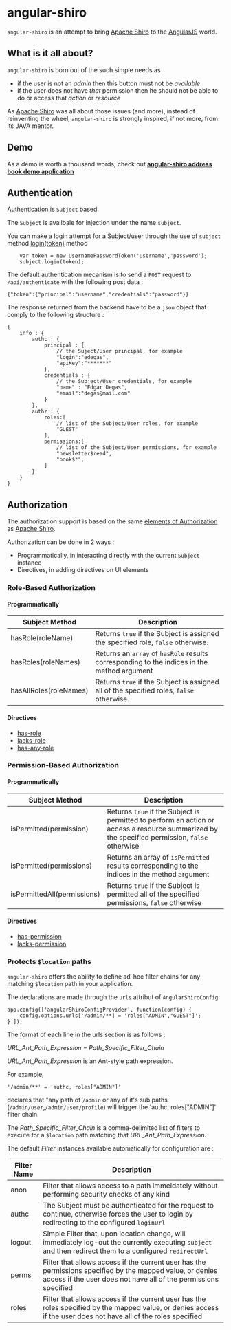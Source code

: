 angular-shiro
=============

`angular-shiro` is an attempt to bring [Apache Shiro](http://shiro.apache.org/) to the [AngularJS](https://angularjs.org/) world.

## What is it all about?

`angular-shiro` is born out of the such simple needs as

* if the user is not an *admin* then this button must not be *available*
* if the user does not have *that* permission then he should not be able to do or access that *action* or *resource*

As [Apache Shiro](http://shiro.apache.org/) was all about those issues (and more), instead of reinventing the wheel, `angular-shiro` is strongly inspired, if not more, from its JAVA mentor.

## Demo

As a demo is worth a thousand words, check out [**angular-shiro address book demo application**](http://gnavarro77.github.io/angular-shiro)

## Authentication

Authentication is `Subject` based.

The `Subject` is availbale for injection under the name `subject`.

You can make a login attempt for a Subject/user through the use of `subject` method [login(token)](http://gnavarro77.github.io/angular-shiro/docs/#/api/angularShiro.services.subject) method

        var token = new UsernamePasswordToken('username','password');
        subject.login(token);
        
The default authentication mecanism is to send a `POST` request to `/api/authenticate` with the following post data :

    {"token":{"principal":"username","credentials":"password"}}

The response returned from the backend have to be a `json` object that comply to the following structure :

	{
		info : {
			authc : {
				principal : {
					// the Suject/User principal, for example
					"login":"edegas",
					"apiKey":"*******"
				},
				credentials : {
					// the Subject/User credentials, for example
					"name" : "Edgar Degas",
					"email":"degas@mail.com"
				}
			},
			authz : {
				roles:[ 
					// list of the Subject/User roles, for example
					"GUEST" 
				],
				permissions:[ 
					// list of the Subject/User permissions, for example
					"newsletter$read",
					"book$*",
				]
			}
		}
	}

## Authorization

The authorization support is based on the same [elements of Authorization](http://shiro.apache.org/authorization.html#Authorization-ElementsofAuthorization) as [Apache Shiro](http://shiro.apache.org/).

Authorization can be done in 2 ways :

* Programmatically, in interacting directly with the current `Subject` instance
* Directives, in adding directives on UI elements

### Role-Based Authorization

#### Programmatically

| Subject Method | Description 
| ------------- |-------------
| hasRole(roleName) | Returns `true` if the Subject is assigned the specified role, `false` otherwise.
| hasRoles(roleNames)|  Returns an `array` of `hasRole` results corresponding to the indices in the method argument
|hasAllRoles(roleNames)|Returns `true` if the Subject is assigned all of the specified roles, `false` otherwise. 

#### Directives

* [has-role](http://gnavarro77.github.io/angular-shiro/docs/#/api/angularShiro.directives.hasRole)
* [lacks-role](http://gnavarro77.github.io/angular-shiro/docs/#/api/angularShiro.directives.lacksRole)
* [has-any-role](http://gnavarro77.github.io/angular-shiro/docs/#/api/angularShiro.directives.hasAnyRole)

### Permission-Based Authorization

#### Programmatically

| Subject Method | Description 
| ------------- |-------------
| isPermitted(permission) | Returns `true` if the Subject is permitted to perform an action or access a resource summarized by the specified permission, `false` otherwise
|isPermitted(permissions)| Returns an array of `isPermitted` results corresponding to the indices in the method argument
|isPermittedAll(permissions)|Returns `true` if the Subject is permitted all of the specified permissions, `false` otherwise

#### Directives

* [has-permission](http://gnavarro77.github.io/angular-shiro/docs/#/api/angularShiro.directives.hasPermission)
* [lacks-permission](http://gnavarro77.github.io/angular-shiro/docs/#/api/angularShiro.directives.lacksPermission)


### Protects `$location` paths

`angular-shiro` offers the ability to define ad-hoc filter chains for any matching `$location` path in your application.

The declarations are made through the `urls` attribut of `AngularShiroConfig`.

    app.config(['angularShiroConfigProvider', function(config) {
        config.options.urls['/admin/**] = 'roles["ADMIN","GUEST"]';
    } ]);

The format of each line in the urls section is as follows :

_URL_Ant_Path_Expression_ = _Path_Specific_Filter_Chain_

_URL_Ant_Path_Expression_ is an Ant-style path expression. 

For example, 

    '/admin/**' = 'authc, roles["ADMIN"]'

declares that "any path of `/admin` or any of it's sub paths (`/admin/user`,`/admin/user/profile`) will trigger the 'authc, roles["ADMIN"]' filter chain.

The _Path_Specific_Filter_Chain_ is a comma-delimited list of filters to execute for a `$location` path matching that _URL_Ant_Path_Expression_.

The default _Filter_ instances available automatically for configuration are :

|Filter Name    | Description 
| ------------- |-------------
| anon      | Filter that allows access to a path immeidately without performing security checks of any kind
| authc     | The Subject must be authenticated for the request to continue, otherwise forces the user to login by redirecting to the configured `loginUrl`
| logout    | Simple Filter that, upon location change, will immediately log-out the currently executing `subject` and then redirect them to a configured `redirectUrl`
| perms     | Filter that allows access if the current user has the permissions specified by the mapped value, or denies access if the user does not have all of the permissions specified
| roles     | Filter that allows access if the current user has the roles specified by the mapped value, or denies access if the user does not have all of the roles specified